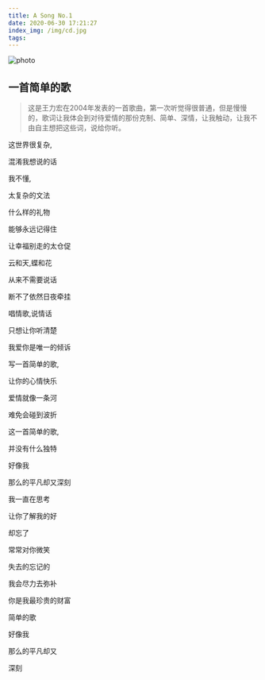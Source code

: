 ```yaml
---
title: A Song No.1
date: 2020-06-30 17:21:27
index_img: /img/cd.jpg
tags:
---
```

![photo](/img/wanglihong.jpg)

## 一首简单的歌
> 这是王力宏在2004年发表的一首歌曲，第一次听觉得很普通，但是慢慢的，歌词让我体会到对待爱情的那份克制、简单、深情，让我触动，让我不由自主想把这些词，说给你听。

这世界很复杂,

混淆我想说的话

我不懂,

太复杂的文法

什么样的礼物

能够永远记得住

让幸福别走的太仓促

云和天,蝶和花

从来不需要说话

断不了依然日夜牵挂

唱情歌,说情话

只想让你听清楚

我爱你是唯一的倾诉

写一首简单的歌,

让你的心情快乐

爱情就像一条河

难免会碰到波折

这一首简单的歌,

并没有什么独特

好像我

那么的平凡却又深刻

我一直在思考

让你了解我的好

却忘了

常常对你微笑

失去的忘记的

我会尽力去弥补

你是我最珍贵的财富

简单的歌

好像我

那么的平凡却又

深刻

